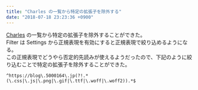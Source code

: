 ```yaml
---
title: "Charles の一覧から特定の拡張子を除外する"
date: "2018-07-18 23:23:36 +0900"
---
```


[Charles](https://www.charlesproxy.com/) の一覧から特定の拡張子を除外することができた。  
Filter は Settings から正規表現を有効にすると正規表現で絞り込めるようになる。  
この正規表現でどうやら否定的先読みが使えるようだったので、下記のように絞り込むことで特定の拡張子を除外することができた。

```regex
^https://blog\.5000164\.jp(?!.*(\.css|\.js|\.png|\.gif|\.ttf|\.woff|\.woff2)).*$
```
